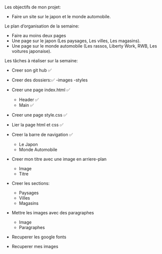 Les objectifs de mon projet:

- Faire un site sur le japon et le monde automobile.

Le plan d’organisation de la semaine:

- Faire au moins deux pages
- Une page sur le japon  (Les paysages, Les villes, Les magasins).
- Une page sur le monde automobile (Les rassos, Liberty Work, RWB, Les voitures japonaise).

Les tâches à réaliser sur la semaine:

- Creer son git hub ✅

- Creer des dossiers:✅
    -images
    -styles
- Creer une page index.html ✅
    - Header ✅
    - Main ✅
- Creer une page style.css ✅

- Lier la page html et css ✅

- Creer la barre de navigation ✅
    - Le Japon
    - Monde Automobile
- Creer mon titre avec une image en arriere-plan
    - Image
    - Titre
- Creer les sections:
    - Paysages
    - Villes
    - Magasins
- Mettre les images avec des paragraphes
    - Image
    - Paragraphes
- Recuperer les google fonts

- Recuperer mes images



